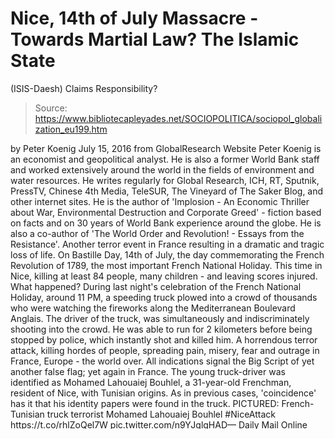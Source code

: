 # Nice, 14th of July Massacre - Towards Martial Law? The Islamic State 
(ISIS-Daesh) Claims Responsibility?

> Source: https://www.bibliotecapleyades.net/SOCIOPOLITICA/sociopol_globalization_eu199.htm

by Peter Koenig July 15, 2016 from GlobalResearch Website
Peter Koenig is an economist and geopolitical analyst.
He is also a former World Bank staff and worked extensively around the world in the fields of environment and water resources.
He writes regularly for Global Research, ICH, RT, Sputnik, PressTV, Chinese 4th Media, TeleSUR, The Vineyard of The Saker Blog,
and other internet sites.
He is the author of 'Implosion - An Economic Thriller about War, Environmental Destruction and Corporate Greed' - fiction based on facts and on 30 years of World Bank experience around the globe.
He is also a co-author of
'The World Order and Revolution! - Essays from the Resistance'.
Another terror event in France resulting in a dramatic and tragic loss of life. On Bastille Day, 14th of July, the day commemorating the French Revolution of 1789, the most important French National Holiday. This time in Nice, killing at least 84 people, many children - and leaving scores injured.
What happened? During last night's celebration of the French National Holiday, around 11 PM, a speeding truck plowed into a crowd of thousands who were watching the fireworks along the Mediterranean Boulevard Anglais.
The driver of the truck, was simultaneously and indiscriminately shooting into the crowd. He was able to run for 2 kilometers before being stopped by police, which instantly shot and killed him. A horrendous terror attack, killing hordes of people, spreading pain, misery, fear and outrage in France, Europe - the world over. All indications signal the Big Script of yet another false flag; yet again in France. The young truck-driver was identified as Mohamed Lahouaiej Bouhlel, a 31-year-old Frenchman, resident of Nice, with Tunisian origins.
As in previous cases, 'coincidence' has it that his identity papers were found in the truck.
PICTURED: French-Tunisian truck terrorist Mohamed Lahouaiej Bouhlel #NiceAttack https://t.co/rhlZoQel7W pic.twitter.com/n9YJglgHAD— Daily Mail Online (@MailOnline) July 15, 2016
PICTURED: French-Tunisian truck terrorist Mohamed Lahouaiej Bouhlel #NiceAttack https://t.co/rhlZoQel7W pic.twitter.com/n9YJglgHAD
Source
The young man is instantly killed by the police. Dead people cannot talk. A pattern well known by now... The man's Tunisian roots may soon pin him to a terrorist Jihad group - if not de jure, then de facto, as the propaganda machine will spread the news and instill yet more Muslim hatred among the western population.
The Islamic State Media reports suggest that the Islamic State has claimed responsibility for the terror attack.
France is identified as "Enemy Number One of the Islamic State (Daech)" ISIS based in Northern Syria is financed and supported by America's 'closest' allies,
Turkey Saudi Arabia,
Turkey
Saudi Arabia,
...as confirmed by a recent British Parliamentary report.
It also has links to US intelligence. It is not clear how the truck was able to breach the barriers to the promenade closed for pedestrians and spectators during the 14th of July celebration. According to eye-witnesses, it took the police and firemen about half an hour to get to the scene.
Martial Law - The Broader Implications
How is it possible that such a crowd is not 'protected' by patrolling police and military? And that in a country under effective Martial Law?
How is it possible that such a crowd is not 'protected' by patrolling police and military?
And that in a country under effective Martial Law?
President Hollande spoke to the nation in an emotionless tone, reading what he was to say. None of his words sounded heartfelt. He spoke as if the terror event came as no news to him.
His speech was concentrating on declaring a three-month extension of the 'State of Emergency' - effectively Martial Law - which was in place since the last November Bataclan Paris attacks and was to expire on 26 July 2016.
Despite this Martial Law, a celebration of this magnitude, unique each year for France - where millions of people are in the streets and celebrating, strangely no police or military protection was present. Hollande spoke of a terrorist event. His Minister of the Interior, Bernard Cazeneuve, called the truck driver a 'terrorist'.
While causes of this tragic event are unclear, President Hollande will eventually achieve his objective:
being the first country in Europe with permanent Martial Law...
He has already declared to extend the current State of Emergency for another three months, when it expires on 26 July. Such a temporary extension is in his power.
He will have plenty of time to force it through Parliament - thereby prompting other EU countries to do likewise.
Martial Law - The Geopolitical Dimensions Why France? Naturally, Hollande follows Washington's orders...
He is the most spineless puppet in Europe, making France the foremost EU vassal of America. And that in a post-Brexit ambiance, where according to several polls 70%-80% of the French people are anti-EU and would vote for a Frexit, if they were given the chance to vote.
This is a considerable increase since the Brexit referendum. Washington needs a militarized Europe to be controlled by force, to impose its corporate financial rule, to push the TTIP down the throat of the Europeans, to make Europe the new and effective low-cost high-tech colony of the empire, and an unfailing buffer zone to Russia. Cold War all over again...
This time not so cold any more. WWIII is an imminent possibility, thanks to the EU vassals in Brussels giving NATO free reign to advance ruthlessly towards Moscow. Surely, before long some Islamic 'terror group' will claim credit for the horror event. The usual. Let there be no doubt, as to who are the enemies of humanity - of 'Western Humanity' - the superior people, that is... In the coming weeks it will be a piece of cake to slide this 'law' through the French Parliament as a permanent fixture in the French Constitution.
That's what Washington wants. That's what Washington will get, thereby not only inciting but forcing other European nations to do likewise, putting their citizenry under military power. How long will it take until We, the People, wake up and see the light?
The Nice Terror Attack
- Towards a Permanent State of Emergency? - by Gearóid Ó Colmáin July 15, 2016 from GlobalResearch Website
The death toll from the Nice attacks on the 14th of July, 2016 is rising. Latest reports suggest 84 deaths and possibly one hundred more injured. There have been reports of gunfire and the driver of the truck which drove into the crowd near the beach in Nice is reported to have been shot dead. Once again (as with the Charlie Hebdo and Bataclan attacks) there is no-one to stand trial and truthfully answer the questions that need to be asked - who and why? At this point, there is not much that can be verified about the attack. One cannot exclude the possibility that it may have simply been the action of an insane individual. Atrocities of that type are rare but have happened in the past. But there is, however, the strong suggestion and indeed likelihood that this atrocity is a terrorist attack by 'Islamists'.
So, what does all this mean? French domestic intelligence (DGSI) chief Patrick Calvar warned on the 26th of June 2016 that an 'Islamist' attack on French children would be the trigger for a civil war. He said France was currently on the brink of that civil war.
Calvar also predicted that ISIS (Da'esh) would use trucks as weapons.
It is not unusual in the never-ending war on terror to hear accurate predictions by intelligence officials before attacks, with the same officials seemingly powerless to prevent them. This 'uncanny coincidence' could be the defining event of our time. French Prime Minister, Manuel Valls is on record stating that the state of emergency in France would be permanent. There has been increasing pressure on the Hollande regime in France to change course in the Middle East. Attempts to reconcile with Russia and lift the sanctions have been blocked by Hollande and Valls. I believe this is the trigger for a civil war French intelligence warned us about. The question is whether the war will become high intensity or continue on a relatively low-intensity trajectory.
There have been police 'whistleblowers' in France who have warned of huge caches of arms in major cities, capable of arming hundreds of thousands of men.
However, one must be cautious in referring to such 'whistleblowers' as they have proven to be highly unreliable and may be spreading disinformation. In any case, the public's belief that we are in a 'state of war' and that all military interventions abroad are therefore necessary will be enough to make citizens look to the state for protection - an oligarchic state which is currently pursuing a brutal class war against workers. As 90 percent or more of intelligence operations today involve media disinformation, we cannot possibly assume that any of the reports we are hearing are accurate. However, it is hard to see how a psyop could have been carried out in the Promenade des Anglais which is so central in Nice.
What we can say for sure is that the attack serves the two constants of the war on terror dialectic.
The narrative would read as follows:
Make the state of emergency permanent, empowering the oligarchic state and further demoralizing citizens by dividing the working class along religious and racial lines. This is part of NATO's 'strategy of tension' in accordance with the longstanding intelligence operation Gladio. Citizens must turn to the anti-social state for 'security', thus precluding social revolt. Justify an all out attack on Syria to finish the job of destroying Arab civilization, in accordance with US-NATO-Israel geopolitical interests. Only the willfully ignorant could possibly believe that ISIS is an enemy of France when the French have never had better relations with the country which openly backs them - Saudi Arabia. The intelligence reports, declassified documents and admissions of the highest officials of the French and American governments all confirm that ISIS is Israel's Arab legion.
Make the state of emergency permanent, empowering the oligarchic state and further demoralizing citizens by dividing the working class along religious and racial lines.
This is part of NATO's 'strategy of tension' in accordance with the longstanding intelligence operation Gladio. Citizens must turn to the anti-social state for 'security', thus precluding social revolt.
Justify an all out attack on Syria to finish the job of destroying Arab civilization, in accordance with US-NATO-Israel geopolitical interests.
Only the willfully ignorant could possibly believe that ISIS is an enemy of France when the French have never had better relations with the country which openly backs them - Saudi Arabia.
The intelligence reports, declassified documents and admissions of the highest officials of the French and American governments all confirm that ISIS is Israel's Arab legion.
Both those two above-mentioned goals serve the interests of US-NATO-Israel and until the French people liberate themselves from its yoke, Zionism will continue to poison the minds of men, making them consent to policies that no honest and compassionate human being would countenance. An awakening of working-class militancy is occurring but the labor movement in France remains divided and led by social-democratic reformists.
Now, more than ever, seeing the link between terrorism and class war is essential if any political and social change is to occur.
In an era of high-finance treason, oligarchy, austerity, and the triumph of avarice, terror increasingly becomes a feature of the normal rather than an exceptional exercise of state power.
Return to Globalization and The European Union
